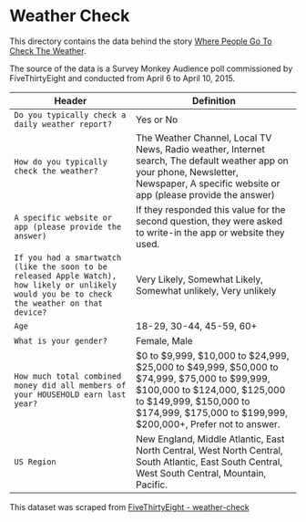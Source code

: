 # Weather Check

This directory contains the data behind the story [Where People Go To Check The Weather](http://fivethirtyeight.com/datalab/weather-forecast-news-app-habits).

The source of the data is a Survey Monkey Audience poll commissioned by FiveThirtyEight and conducted from April 6 to April 10, 2015.

Header | Definition
---|---------
`Do you typically check a daily weather report?` | Yes or No
`How do you typically check the weather?` | The Weather Channel, Local TV News, Radio weather, Internet search, The default weather app on your phone, Newsletter, Newspaper, A specific website or app (please provide the answer)
`A specific website or app (please provide the answer)` | If they responded this value for the second question, they were asked to write-in the app or website they used.
`If you had a smartwatch (like the soon to be released Apple Watch), how likely or unlikely would you be to check the weather on that device?` | Very Likely, Somewhat Likely, Somewhat unlikely, Very unlikely
`Age` | 18-29, 30-44, 45-59, 60+
`What is your gender?` | Female, Male
`How much total combined money did all members of your HOUSEHOLD earn last year?` | $0 to $9,999, $10,000 to $24,999, $25,000 to $49,999, $50,000 to $74,999, $75,000 to $99,999, $100,000 to $124,000, $125,000 to $149,999, $150,000 to $174,999, $175,000 to $199,999, $200,000+, Prefer not to answer.
`US Region` | New England, Middle Atlantic, East North Central, West North Central, South Atlantic, East South Central, West South Central, Mountain, Pacific.

This dataset was scraped from [FiveThirtyEight - weather-check](https://github.com//fivethirtyeight/data/tree/master/weather-check)